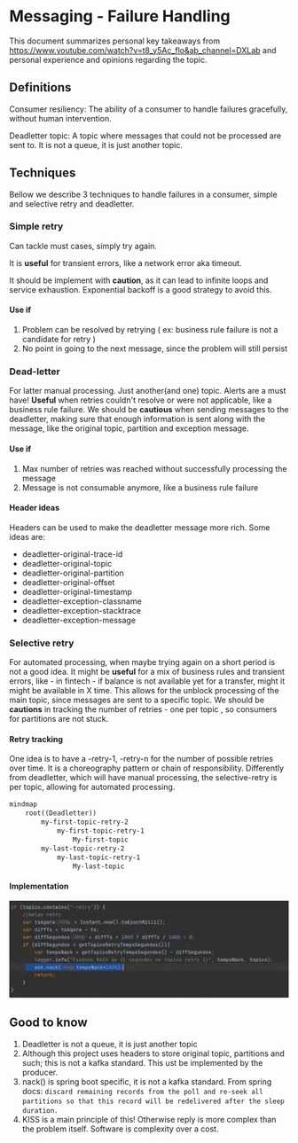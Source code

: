 # Messaging - Failure Handling

This document summarizes personal key takeaways from https://www.youtube.com/watch?v=t8_y5Ac_flo&ab_channel=DXLab
and personal experience and opinions regarding the topic.

## Definitions

Consumer resiliency: The ability of a consumer to handle failures gracefully, without human intervention.

Deadletter topic: A topic where messages that could not be processed are sent to. It is not a queue, it is just another
topic.

## Techniques

Bellow we describe 3 techniques to handle failures in a consumer, simple and selective retry and deadletter.

### Simple retry

Can tackle must cases, simply try again.

It is **useful** for transient errors, like a network error aka timeout.

It should be implement with **caution**, as it can lead to infinite loops and service exhaustion.
Exponential backoff is a good strategy to avoid this.

#### Use if

1. Problem can be resolved by retrying ( ex: business rule failure is not a candidate for retry )
2. No point in going to the next message, since the problem will still persist

### Dead-letter

For latter manual processing. Just another(and one) topic. Alerts are a must have!
**Useful** when retries couldn't resolve or were not applicable, like a business rule failure.
We should be **cautious** when sending messages to the deadletter, making sure that enough information is sent along
with
the
message, like the original topic, partition and exception message.

#### Use if

1. Max number of retries was reached without successfully processing the message
2. Message is not consumable anymore, like a business rule failure

#### Header ideas

Headers can be used to make the deadletter message more rich. Some ideas are:
- deadletter-original-trace-id
- deadletter-original-topic
- deadletter-original-partition
- deadletter-original-offset
- deadletter-original-timestamp
- deadletter-exception-classname
- deadletter-exception-stacktrace
- deadletter-exception-message

### Selective retry

For automated processing, when maybe trying again on a short period is not a good idea.
It might be **useful** for a mix of business rules and transient errors, like - in fintech - if balance is not available
yet for a transfer, might it might be available in X time.
This allows for the unblock processing of the main topic, since messages are sent to a specific topic.
We should be **cautions** in tracking the number of retries - one per topic , so consumers for partitions are not stuck.

#### Retry tracking

One idea is to have a <topic>-retry-1, <topic>-retry-n for the number of possible retries over time.
It is a choreography pattern or chain of responsibility.
Differently from deadletter, which will have manual processing, the selective-retry is per topic, allowing
for automated processing.

```mermaid
mindmap
    root((Deadletter))
        my-first-topic-retry-2
            my-first-topic-retry-1
                My-first-topic
        my-last-topic-retry-2
            my-last-topic-retry-1
                My-last-topic        

```

#### Implementation

![Retry implementation](images/retry-impl.png)

## Good to know

1. Deadletter is not a queue, it is just another topic
2. Although this project uses headers to store original topic, partitions and such; this is not a kafka standard. This
   ust be implemented by the producer.
3. nack() is spring boot specific, it is not a kafka standard. From spring
   docs: `discard remaining records from the poll and re-seek all partitions so that this record will be redelivered after the sleep duration.`
4. KISS is a main principle of this! Otherwise reply is more complex than the problem itself. Software is complexity
   over a cost.




